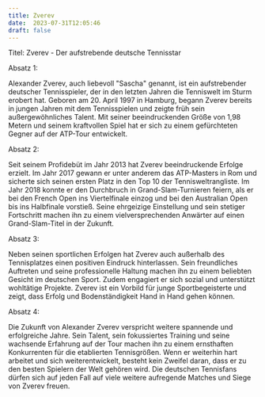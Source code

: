 ```yaml
---
title: Zverev
date:  2023-07-31T12:05:46
draft: false
---
```


Titel: Zverev - Der aufstrebende deutsche Tennisstar

Absatz 1:

Alexander Zverev, auch liebevoll "Sascha" genannt, ist ein aufstrebender deutscher Tennisspieler, der in den letzten Jahren die Tenniswelt im Sturm erobert hat. Geboren am 20. April 1997 in Hamburg, begann Zverev bereits in jungen Jahren mit dem Tennisspielen und zeigte früh sein außergewöhnliches Talent. Mit seiner beeindruckenden Größe von 1,98 Metern und seinem kraftvollen Spiel hat er sich zu einem gefürchteten Gegner auf der ATP-Tour entwickelt.

Absatz 2:

Seit seinem Profidebüt im Jahr 2013 hat Zverev beeindruckende Erfolge erzielt. Im Jahr 2017 gewann er unter anderem das ATP-Masters in Rom und sicherte sich seinen ersten Platz in den Top 10 der Tennisweltrangliste. Im Jahr 2018 konnte er den Durchbruch in Grand-Slam-Turnieren feiern, als er bei den French Open ins Viertelfinale einzog und bei den Australian Open bis ins Halbfinale vorstieß. Seine ehrgeizige Einstellung und sein stetiger Fortschritt machen ihn zu einem vielversprechenden Anwärter auf einen Grand-Slam-Titel in der Zukunft.

Absatz 3:

Neben seinen sportlichen Erfolgen hat Zverev auch außerhalb des Tennisplatzes einen positiven Eindruck hinterlassen. Sein freundliches Auftreten und seine professionelle Haltung machen ihn zu einem beliebten Gesicht im deutschen Sport. Zudem engagiert er sich sozial und unterstützt wohltätige Projekte. Zverev ist ein Vorbild für junge Sportbegeisterte und zeigt, dass Erfolg und Bodenständigkeit Hand in Hand gehen können.

Absatz 4:

Die Zukunft von Alexander Zverev verspricht weitere spannende und erfolgreiche Jahre. Sein Talent, sein fokussiertes Training und seine wachsende Erfahrung auf der Tour machen ihn zu einem ernsthaften Konkurrenten für die etablierten Tennisgrößen. Wenn er weiterhin hart arbeitet und sich weiterentwickelt, besteht kein Zweifel daran, dass er zu den besten Spielern der Welt gehören wird. Die deutschen Tennisfans dürfen sich auf jeden Fall auf viele weitere aufregende Matches und Siege von Zverev freuen.